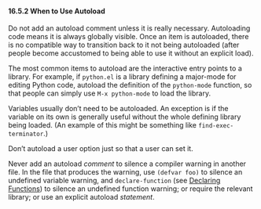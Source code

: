 

#### 16.5.2 When to Use Autoload

Do not add an autoload comment unless it is really necessary. Autoloading code means it is always globally visible. Once an item is autoloaded, there is no compatible way to transition back to it not being autoloaded (after people become accustomed to being able to use it without an explicit load).

The most common items to autoload are the interactive entry points to a library. For example, if `python.el` is a library defining a major-mode for editing Python code, autoload the definition of the `python-mode` function, so that people can simply use `M-x python-mode` to load the library.

Variables usually don’t need to be autoloaded. An exception is if the variable on its own is generally useful without the whole defining library being loaded. (An example of this might be something like `find-exec-terminator`.)

Don’t autoload a user option just so that a user can set it.

Never add an autoload *comment* to silence a compiler warning in another file. In the file that produces the warning, use `(defvar foo)` to silence an undefined variable warning, and `declare-function` (see [Declaring Functions](Declaring-Functions.html)) to silence an undefined function warning; or require the relevant library; or use an explicit autoload *statement*.
